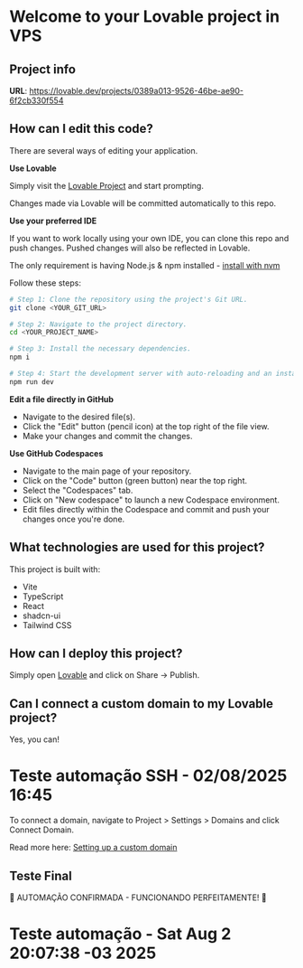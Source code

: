# Welcome to your Lovable project in VPS

## Project info

**URL**: https://lovable.dev/projects/0389a013-9526-46be-ae90-6f2cb330f554

## How can I edit this code?

There are several ways of editing your application.

**Use Lovable**

Simply visit the [Lovable Project](https://lovable.dev/projects/0389a013-9526-46be-ae90-6f2cb330f554) and start prompting.

Changes made via Lovable will be committed automatically to this repo.

**Use your preferred IDE**

If you want to work locally using your own IDE, you can clone this repo and push changes. Pushed changes will also be reflected in Lovable.

The only requirement is having Node.js & npm installed - [install with nvm](https://github.com/nvm-sh/nvm#installing-and-updating)

Follow these steps:

```sh
# Step 1: Clone the repository using the project's Git URL.
git clone <YOUR_GIT_URL>

# Step 2: Navigate to the project directory.
cd <YOUR_PROJECT_NAME>

# Step 3: Install the necessary dependencies.
npm i

# Step 4: Start the development server with auto-reloading and an instant preview.
npm run dev
```

**Edit a file directly in GitHub**

- Navigate to the desired file(s).
- Click the "Edit" button (pencil icon) at the top right of the file view.
- Make your changes and commit the changes.

**Use GitHub Codespaces**

- Navigate to the main page of your repository.
- Click on the "Code" button (green button) near the top right.
- Select the "Codespaces" tab.
- Click on "New codespace" to launch a new Codespace environment.
- Edit files directly within the Codespace and commit and push your changes once you're done.

## What technologies are used for this project?

This project is built with:

- Vite
- TypeScript
- React
- shadcn-ui
- Tailwind CSS

## How can I deploy this project?

Simply open [Lovable](https://lovable.dev/projects/0389a013-9526-46be-ae90-6f2cb330f554) and click on Share -> Publish.

## Can I connect a custom domain to my Lovable project?

Yes, you can!
# Teste automação SSH - 02/08/2025 16:45

To connect a domain, navigate to Project > Settings > Domains and click Connect Domain.

Read more here: [Setting up a custom domain](https://docs.lovable.dev/tips-tricks/custom-domain#step-by-step-guide)
## Teste Final
🚀 AUTOMAÇÃO CONFIRMADA - FUNCIONANDO PERFEITAMENTE! 🚀
# Teste automação - Sat Aug  2 20:07:38 -03 2025
